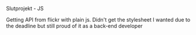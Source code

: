 Slutprojekt - JS

Getting API from flickr with plain js.
Didn't get the stylesheet I wanted due to the deadline but still proud of it as a back-end developer
